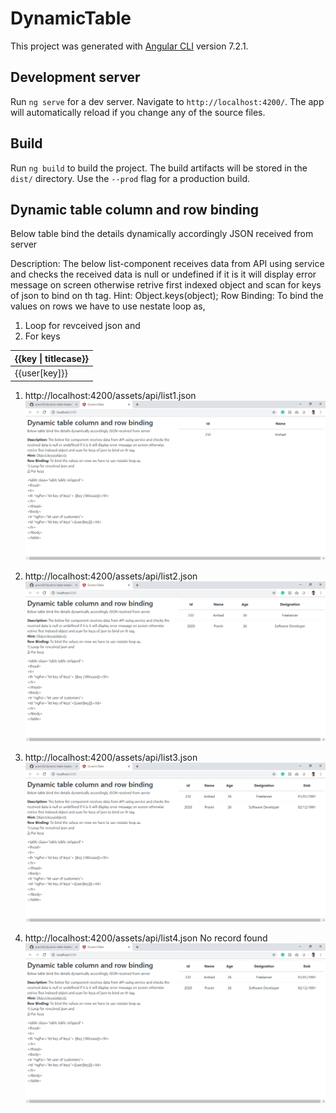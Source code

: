 # DynamicTable

This project was generated with [Angular CLI](https://github.com/angular/angular-cli) version 7.2.1.

## Development server

Run `ng serve` for a dev server. Navigate to `http://localhost:4200/`. The app will automatically reload if you change any of the source files.

## Build

Run `ng build` to build the project. The build artifacts will be stored in the `dist/` directory. Use the `--prod` flag for a production build.

## Dynamic table column and row binding
Below table bind the details dynamically accordingly JSON received from server

Description: The below list-component receives data from API using service and checks the received data is null or undefined if it is it will display error message on screen otherwise retrive first indexed object and scan for keys of json to bind on th tag.
Hint: Object.keys(object);
Row Binding: To bind the values on rows we have to use nestate loop as,
1) Loop for revceived json and 
2) For keys

<table class="table table-stripped">
<thead>
<tr>
<th *ngFor="let key of keys"> {{key | titlecase}}</th>
</tr>
</thead>
<tbody>
<tr *ngFor="let user of customers">
<td *ngFor="let key of keys">{{user[key]}}</td>
</tr>
</tbody>
</table>

1) http://localhost:4200/assets/api/list1.json
![alt text](https://github.com/pravin02/dynamic-table-header-row/blob/master/screenshots/json1.png)

2) http://localhost:4200/assets/api/list2.json
![alt text](https://github.com/pravin02/dynamic-table-header-row/blob/master/screenshots/json2.png)

3) http://localhost:4200/assets/api/list3.json
![alt text](https://github.com/pravin02/dynamic-table-header-row/blob/master/screenshots/json3.png)

4) http://localhost:4200/assets/api/list4.json No record found
![alt text](https://github.com/pravin02/dynamic-table-header-row/blob/master/screenshots/json4.png)

